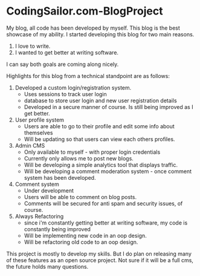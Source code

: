 CodingSailor.com-BlogProject
============================

My blog, all code has been developed by myself. This blog is the best showcase of my ability.
I started developing this blog for two main reasons.
1. I love to write.
2. I wanted to get better at writing software.

I can say both goals are coming along nicely.

Highlights for this blog from a technical standpoint are as follows:
1. Developed a custom login/registration system.
    - Uses sessions to track user login
    - database to store user login and new user registration details
    - Developed in a secure manner of course. Is still being improved as I get better.
2. User profile system
    - Users are able to go to their profile and edit some info about themselves
    - Will be updating so that users can view each others profiles.
3. Admin CMS
    - Only available to myself - with proper login credentials
    - Currently only allows me to post new blogs.
    - Will be developing a simple analytics tool that displays traffic.
    - Will be developing a comment moderation system - once comment system has been developed.
4. Comment system
    - Under development
    - Users will be able to comment on blog posts.
    - Comments will be secured for anti spam and security issues, of course.
5. Always Refactoring
    - since i'm constantly getting better at writing software, my code is constantly being improved
    - Will be implementing new code in an oop design.
    - Will be refactoring old code to an oop design.
    
This project is mostly to develop my skills. But I do plan on releasing many of these features as an open source project.
Not sure if it will be a full cms, the future holds many questions.
